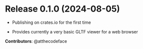 # Release 0.1.0 (2024-08-05)

- Publishing on crates.io for the first time

- Provides currently a very basic GLTF viewer for a web browser

**Contributors**: @atthecodeface
